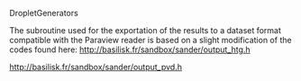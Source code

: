 DropletGenerators

The subroutine used for the exportation of the results to a dataset format compatible with the Paraview reader is based on a slight modification of the codes found here:
http://basilisk.fr/sandbox/sander/output_htg.h

http://basilisk.fr/sandbox/sander/output_pvd.h


